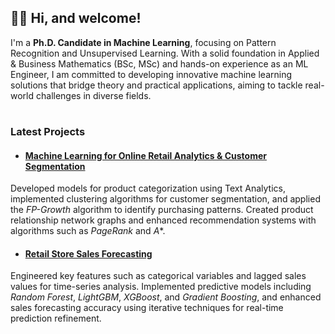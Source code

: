 ## 👋🏻 Hi, and welcome!

I'm a **Ph.D. Candidate in Machine Learning**, focusing on Pattern Recognition and Unsupervised Learning. With a solid foundation in Applied & Business Mathematics (BSc, MSc) and hands-on experience as an ML Engineer, I am committed to developing innovative machine learning solutions that bridge theory and practical applications, aiming to tackle real-world challenges in diverse fields.

#

### Latest Projects

- #### [Machine Learning for Online Retail Analytics & Customer Segmentation](https://github.com/semoglou/Machine-Learning-Customer-Segmentation)
Developed models for product categorization using Text Analytics, implemented clustering algorithms for customer segmentation, and applied the *FP-Growth* algorithm to identify purchasing patterns. Created product relationship network graphs and enhanced recommendation systems with algorithms such as *PageRank* and *A**.

- #### [Retail Store Sales Forecasting](https://github.com/semoglou/Retail-Store-Sales-Forecasting)
Engineered key features such as categorical variables and lagged sales values for time-series analysis. Implemented predictive models including *Random Forest*, *LightGBM*, *XGBoost*, and *Gradient Boosting*, and enhanced sales forecasting accuracy using iterative techniques for real-time prediction refinement.

